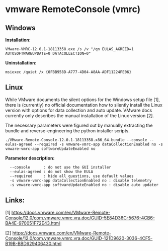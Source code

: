 # vmware RemoteConsole (vmrc)

## Windows

**Installation:**
```
VMware-VMRC-12.0.1-18113358.exe /s /v "/qn EULAS_AGREED=1 AUTOSOFTWAREUPDATE=0 DATACOLLECTION=0"
```

**Uninstallation:**
```
msiexec /quiet /x {0FBB958D-A777-4D04-A8AA-ADF11224FE06}
```

## Linux
While VMware documents the silent options for the Windows setup file [1], there is (currently) no official documentation how to silently install the Linux version with options for data collection and auto update. VMware docs currently only describes the manual installation of the Linux version [2].

The necessary parameters were figured out by manually extracting the bundle and reverse-engineering the python installer scripts.

```
./VMware-Remote-Console-12.0.1-18113358.x86_64.bundle --console --eulas-agreed --required -s vmware-vmrc-app dataCollectionEnabled no -s vmware-vmrc-app softwareUpdateEnabled no
```

**Parameter description:**
```
  --console      : do not use the GUI installer
  --eulas-agreed : do not show the EULA
  --required     : hide all questions, use default values
  -s vmware-vmrc-app dataCollectionEnabled no : disable telemetry
  -s vmware-vmrc-app softwareUpdateEnabled no : disable auto updater
```

## Links:
[1] https://docs.vmware.com/en/VMware-Remote-Console/12.0/com.vmware.vmrc.vra.doc/GUID-5E84D36C-5676-4CB6-BA4E-970051F72E43.html

[2] https://docs.vmware.com/en/VMware-Remote-Console/12.0/com.vmware.vmrc.vra.doc/GUID-121D9620-3036-4CF5-B19B-BBD629406430.html
